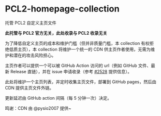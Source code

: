 # PCL2-homepage-collection
托管 PCL2 自定义主页文件

**此托管与 PCL2 官方无关，此处收录与 PCL2 收录无关**

为了降低自定义主页的成本和维护门槛（但并非质量门槛，本 collection 有权拒绝低质主页），本 collection 将维护一个统一的 CDN 供主页作者使用，无需为维护和潜在的攻击风险担心。

主页作者可以提供一个可以被 GitHub Action 访问的 url（例如 GitHub 文件、最新 Release 直链），并在 issue 申请收录（参考 [#2528](https://github.com/Hex-Dragon/PCL2/discussions/2528) 提供信息）。

此处将维护一个主页列表，并定时收集主页文件，部署到 GitHub pages，然后由 CDN 提供主页文件外链。

更新延迟由 GitHub action 间隔（每 5 分钟一次）决定。

鸣谢：CDN 由 @pysio2007 提供~
